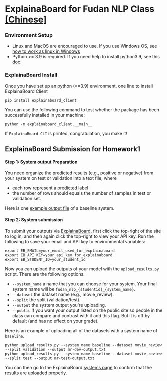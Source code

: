 # ExplainaBoard for Fudan NLP Class [[Chinese]](README_zh.md)



### Environment Setup
* Linux and MacOS are encouraged to use. If you use Windows OS, see [how to work as linux
in Windows](https://github.com/inspired-co/ExplainaBoard-Walkthrough/blob/main/roles/instructors/install_helper.md#how-to-use-linux-in-windows-os)
* Python >= 3.9 is required. If you need help to install python3.9, see this [doc](https://github.com/inspired-co/ExplainaBoard-Walkthrough/blob/main/roles/instructors/install_helper.md#how-to-install-python39-in-linux).


### ExplainaBoard Install
Once you have set up an python (>=3.9) environment, one line to install ExplainaBoard Client
 
```shell script
pip install explainaboard_client
```

You can use the following command to test whether the package has been successfully installed in your
machine:

```shell script
python -m explainaboard_client.__main__
```
If `ExplainaBoard CLI` is printed, congratulation, you make it!


## ExplainaBoard Submission for Homework1

#### Step 1: System output Preparation
You need organize the predicted results (e.g., positive or negative) from your system
 on test or validation into a text file, where
 * each row represent a predicted label
 * the number of rows should equals the number of samples in test or validation set.

Here is one [example output file](./data/mr-test-baseline.txt) of a baseline system.


#### Step 2: System submission
To submit your outputs via [ExplainaBoard](https://explainaboard.inspiredco.ai), first
click the top-right of the site to log in, and then again click the top-right to view
your API key. Run the following to save your email and API key to environmental
variables:

```
export EB_EMAIL=your_email_used_for_explainaboard
export EB_API_KEY=your_api_key_for_explainaboard
export EB_STUDENT_ID=your_student_id
```

Now you can upload the outputs of your model with the `upload_results.py` script. There
are the following options.

* `--system_name` a name that you can choose for your system. Your final system name
  will be `fudan_nlp_{studentid}_{system_name}`.
* `--dataset` the dataset name (e.g., movie_review).
* `--split` the split (validation/test).
* `--output` the system output you're uploading.
* `--public` if you want your output listed on the public site so people in the class
  can compare and contrast with it add this flag. But it is off by default (and has no
  effect on your grade).

Here is an example of uploading all of the datasets with a system name of `baseline`.

```
python upload_results.py --system_name baseline --dataset movie_review --split validation --output mr-dev-output.txt
python upload_results.py --system_name baseline --dataset movie_review --split test --output mr-test-output.txt

```

You can then go to the ExplainaBoard [systems page](https://explainaboard.inspiredco.ai/systems) to confirm
that the results are uploaded properly.

